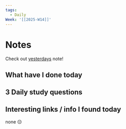 ```yaml
---
tags:
  - Daily
Week: '[[2025-W14]]'
---
```

# Notes
Check out [yesterdays](2025-03-31.md) note!
## What have I done today
## 3 Daily study questions

## Interesting links / info I found today
none 😔